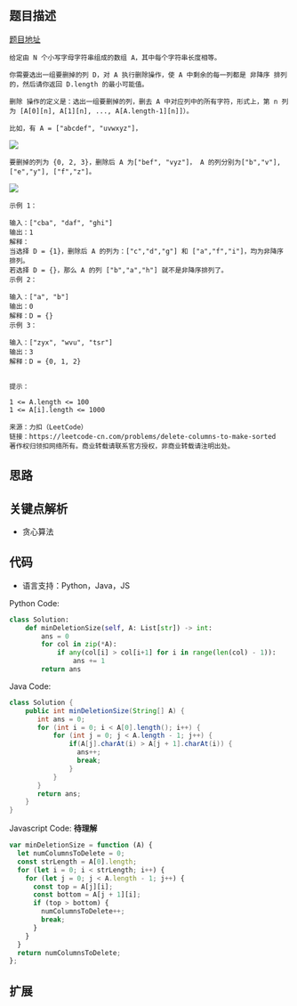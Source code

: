 ## 题目描述

[题目地址](https://leetcode-cn.com/problems/delete-columns-to-make-sorted)

```
给定由 N 个小写字母字符串组成的数组 A，其中每个字符串长度相等。

你需要选出一组要删掉的列 D，对 A 执行删除操作，使 A 中剩余的每一列都是 非降序 排列的，然后请你返回 D.length 的最小可能值。

删除 操作的定义是：选出一组要删掉的列，删去 A 中对应列中的所有字符，形式上，第 n 列为 [A[0][n], A[1][n], ..., A[A.length-1][n]]）。

比如，有 A = ["abcdef", "uvwxyz"]，

```

![](https://assets.leetcode-cn.com/aliyun-lc-upload/uploads/2019/07/06/944_1.png)

```
要删掉的列为 {0, 2, 3}，删除后 A 为["bef", "vyz"]， A 的列分别为["b","v"], ["e","y"], ["f","z"]。
```

![](https://assets.leetcode-cn.com/aliyun-lc-upload/uploads/2019/07/06/944_2.png)

```
示例 1：

输入：["cba", "daf", "ghi"]
输出：1
解释：
当选择 D = {1}，删除后 A 的列为：["c","d","g"] 和 ["a","f","i"]，均为非降序排列。
若选择 D = {}，那么 A 的列 ["b","a","h"] 就不是非降序排列了。
示例 2：

输入：["a", "b"]
输出：0
解释：D = {}
示例 3：

输入：["zyx", "wvu", "tsr"]
输出：3
解释：D = {0, 1, 2}
 

提示：

1 <= A.length <= 100
1 <= A[i].length <= 1000

来源：力扣（LeetCode）
链接：https://leetcode-cn.com/problems/delete-columns-to-make-sorted
著作权归领扣网络所有。商业转载请联系官方授权，非商业转载请注明出处。
```

## 思路

## 关键点解析

- 贪心算法

## 代码

- 语言支持：Python，Java，JS

Python Code:

```python
class Solution:
    def minDeletionSize(self, A: List[str]) -> int:
        ans = 0
        for col in zip(*A):
            if any(col[i] > col[i+1] for i in range(len(col) - 1)):
                ans += 1
        return ans

```

Java Code:

```java
class Solution {
    public int minDeletionSize(String[] A) {
       int ans = 0;
       for (int i = 0; i < A[0].length(); i++) {
           for (int j = 0; j < A.length - 1; j++) {
               if(A[j].charAt(i) > A[j + 1].charAt(i)) {
                 ans++;
                 break;
               }
           }
       }
       return ans;
    }
}
```

Javascript Code:
**待理解**
```js
var minDeletionSize = function (A) {
  let numColumnsToDelete = 0;
  const strLength = A[0].length;
  for (let i = 0; i < strLength; i++) {
    for (let j = 0; j < A.length - 1; j++) {
      const top = A[j][i];
      const bottom = A[j + 1][i];
      if (top > bottom) {
        numColumnsToDelete++;
        break;
      }
    }
  }
  return numColumnsToDelete;
};
```

## 扩展
